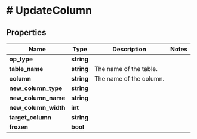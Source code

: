 # # UpdateColumn

## Properties

Name | Type | Description | Notes
------------ | ------------- | ------------- | -------------
**op_type** | **string** |  |
**table_name** | **string** | The name of the table. |
**column** | **string** | The name of the column. |
**new_column_type** | **string** |  |
**new_column_name** | **string** |  |
**new_column_width** | **int** |  |
**target_column** | **string** |  |
**frozen** | **bool** |  |

